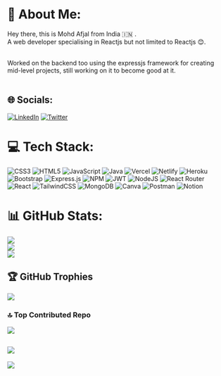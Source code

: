 # 💫 About Me:
Hey there,  this is Mohd Afjal from India 🇮🇳 .<br>A web developer specialising in Reactjs but not limited to Reactjs 😊. 

<br>Worked on the backend too using the expressjs framework for creating<br>mid-level projects,  still working on it to become good at it.<br><br>


## 🌐 Socials:
[![LinkedIn](https://img.shields.io/badge/LinkedIn-%230077B5.svg?logo=linkedin&logoColor=white)](https://linkedin.com/in/mohd-afjal-9772941b8) [![Twitter](https://img.shields.io/badge/Twitter-%231DA1F2.svg?logo=Twitter&logoColor=white)](https://twitter.com/afjal07071998) 

# 💻 Tech Stack:
![CSS3](https://img.shields.io/badge/css3-%231572B6.svg?style=plastic&logo=css3&logoColor=white) ![HTML5](https://img.shields.io/badge/html5-%23E34F26.svg?style=plastic&logo=html5&logoColor=white) ![JavaScript](https://img.shields.io/badge/javascript-%23323330.svg?style=plastic&logo=javascript&logoColor=%23F7DF1E) ![Java](https://img.shields.io/badge/java-%23ED8B00.svg?style=plastic&logo=java&logoColor=white) ![Vercel](https://img.shields.io/badge/vercel-%23000000.svg?style=plastic&logo=vercel&logoColor=white) ![Netlify](https://img.shields.io/badge/netlify-%23000000.svg?style=plastic&logo=netlify&logoColor=#00C7B7) ![Heroku](https://img.shields.io/badge/heroku-%23430098.svg?style=plastic&logo=heroku&logoColor=white) ![Bootstrap](https://img.shields.io/badge/bootstrap-%23563D7C.svg?style=plastic&logo=bootstrap&logoColor=white) ![Express.js](https://img.shields.io/badge/express.js-%23404d59.svg?style=plastic&logo=express&logoColor=%2361DAFB) ![NPM](https://img.shields.io/badge/NPM-%23000000.svg?style=plastic&logo=npm&logoColor=white) ![JWT](https://img.shields.io/badge/JWT-black?style=plastic&logo=JSON%20web%20tokens) ![NodeJS](https://img.shields.io/badge/node.js-6DA55F?style=plastic&logo=node.js&logoColor=white) ![React Router](https://img.shields.io/badge/React_Router-CA4245?style=plastic&logo=react-router&logoColor=white) ![React](https://img.shields.io/badge/react-%2320232a.svg?style=plastic&logo=react&logoColor=%2361DAFB) ![TailwindCSS](https://img.shields.io/badge/tailwindcss-%2338B2AC.svg?style=plastic&logo=tailwind-css&logoColor=white) ![MongoDB](https://img.shields.io/badge/MongoDB-%234ea94b.svg?style=plastic&logo=mongodb&logoColor=white) ![Canva](https://img.shields.io/badge/Canva-%2300C4CC.svg?style=plastic&logo=Canva&logoColor=white) ![Postman](https://img.shields.io/badge/Postman-FF6C37?style=plastic&logo=postman&logoColor=white) ![Notion](https://img.shields.io/badge/Notion-%23000000.svg?style=plastic&logo=notion&logoColor=white)
# 📊 GitHub Stats:
![](https://github-readme-stats.vercel.app/api?username=mohdafjal2004&theme=dark&hide_border=false&include_all_commits=false&count_private=false)<br/>
![](https://github-readme-streak-stats.herokuapp.com/?user=mohdafjal2004&theme=dark&hide_border=false)<br/>
![](https://github-readme-stats.vercel.app/api/top-langs/?username=mohdafjal2004&theme=dark&hide_border=false&include_all_commits=false&count_private=false&layout=compact)

## 🏆 GitHub Trophies
![](https://github-profile-trophy.vercel.app/?username=mohdafjal2004&theme=radical&no-frame=false&no-bg=true&margin-w=4)


### 🔝 Top Contributed Repo
![](https://github-contributor-stats.vercel.app/api?username=mohdafjal2004&limit=5&theme=dark&combine_all_yearly_contributions=true)


[![](https://visitcount.itsvg.in/api?id=mohdafjal2004&label=Profile%20Views&color=0&icon=0&pretty=false)](https://visitcount.itsvg.in)
---
[![](https://visitcount.itsvg.in/api?id=mohdafjal2004&icon=0&color=0)](https://visitcount.itsvg.in)

<!-- Proudly created with GPRM ( https://gprm.itsvg.in ) -->
